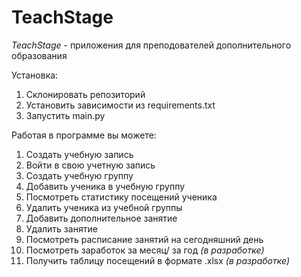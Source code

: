 # TeachStage
*TeachStage* - приложения для преподователей дополнительного образования

Установка:
  1) Склонировать репозиторий
  2) Установить зависимости из requirements.txt
  3) Запустить main.py

Работая в программе вы можете:
  1) Создать учебную запись 
  2) Войти в свою учетную запись 
  3) Создать учебную группу
  4) Добавить ученика в учебную группу
  5) Посмотреть статистику посещений ученика
  6) Удалить ученика из учебной группы
  7) Добавить дополнительное занятие 
  8) Удалить занятие
  9) Посмотреть расписание занятий на сегодняшний день
  10) Посмотреть заработок за месяц/ за год *(в разработке)*
  11) Получить таблицу посещений в формате .xlsx *(в разработке)* 
